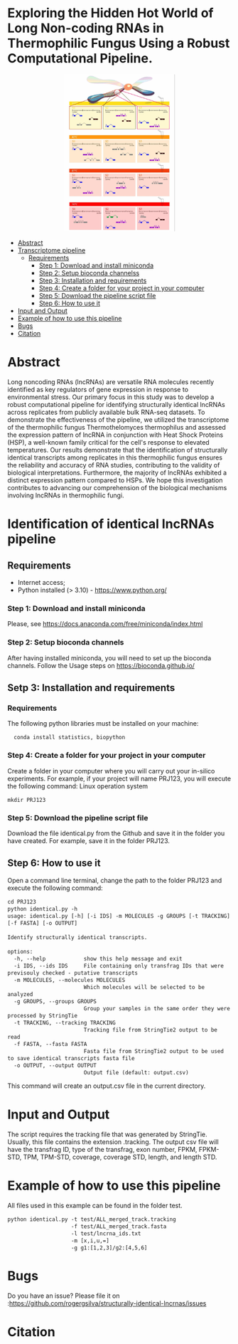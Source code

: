 # Exploring the Hidden Hot World of Long Non-coding RNAs in Thermophilic Fungus Using a Robust Computational Pipeline.

<p align="center">
  <img src="https://github.com/rogergsilva/structurally-identical-lncrnas/blob/main/images/image16.jpg" width="250" alt="Structurally identical tanscripts">
</p>

- [Abstract](#Abstract)
- [Transcriptome pipeline](#Transcriptome-pipeline)
  - [Requirements](#Requirements)
    - [Step 1: Download and install miniconda](#step-1-download-and-install-miniconda)
    - [Step 2: Setup bioconda channelss](#step-2-setup-bioconda-channels)
    - [Step 3: Installation and requirements](#step-3-installation-and-requeriments)
    - [Step 4: Create a folder for your project in your computer](#step-4-create-a-folder-for-your-project-in-your-computer)
    - [Step 5: Download the pipeline script file](#step-5-download-the-pipeline-script-file)
    - [Step 6: How to use it](#step-6-how-to-use-it)    
- [Input and Output](#Input-Output)
- [Example of how to use this pipeline](#Example-of-how-to-use-this-pipeline)
- [Bugs](#Bugs)
- [Citation](#Citation)

# Abstract

Long noncoding RNAs (lncRNAs) are versatile RNA molecules recently identified as key regulators of gene expression in response to environmental stress. Our primary focus in this study was to develop a robust computational pipeline for identifying structurally identical lncRNAs across replicates from publicly available bulk RNA-seq datasets. To demonstrate the effectiveness of the pipeline, we utilized the transcriptome of the thermophilic fungus Thermothelomyces thermophilus and assessed the expression pattern of lncRNA in conjunction with Heat Shock Proteins (HSP), a well-known family critical for the cell's response to elevated temperatures. Our results demonstrate that the identification of structurally identical transcripts among replicates in this thermophilic fungus ensures the reliability and accuracy of RNA studies, contributing to the validity of biological interpretations. Furthermore, the majority of lncRNAs exhibited a distinct expression pattern compared to HSPs. We hope this investigation contributes to advancing our comprehension of the biological mechanisms involving lncRNAs in thermophilic fungi.

# Identification of identical lncRNAs pipeline

## Requirements
* Internet access;
* Python installed (> 3.10) - https://www.python.org/

### Step 1: Download and install miniconda
Please, see https://docs.anaconda.com/free/miniconda/index.html

### Step 2: Setup bioconda channels
After having installed miniconda, you will need to set up the bioconda channels.
Follow the Usage steps on https://bioconda.github.io/

## Setp 3: Installation and requirements
### Requirements

The following python libraries must be installed on your machine:
```shell
  conda install statistics, biopython
```
### Step 4: Create a folder for your project in your computer
Create a folder in your computer where you will carry out your in-silico experiments.
For example, if your project will name PRJ123, you will execute the following command:
Linux operation system
```shell
mkdir PRJ123
```
### Step 5: Download the pipeline script file
Download the file identical.py from the Github and save it in the folder you have created. 
For example, save it in the folder PRJ123.

## Step 6: How to use it
Open a command line terminal, change the path to the folder PRJ123 and execute the following command:
```shell
cd PRJ123
python identical.py -h
usage: identical.py [-h] [-i IDS] -m MOLECULES -g GROUPS [-t TRACKING] [-f FASTA] [-o OUTPUT]

Identify structurally identical transcripts.

options:
  -h, --help            show this help message and exit
  -i IDS, --ids IDS     File containing only transfrag IDs that were previsouly checked - putative transcripts
  -m MOLECULES, --molecules MOLECULES
                        Which molecules will be selected to be analyzed
  -g GROUPS, --groups GROUPS
                        Group your samples in the same order they were processed by StringTie
  -t TRACKING, --tracking TRACKING
                        Tracking file from StringTie2 output to be read
  -f FASTA, --fasta FASTA
                        Fasta file from StringTie2 output to be used to save identical transcripts fasta file
  -o OUTPUT, --output OUTPUT
                        Output file (default: output.csv)
```
This command will create an output.csv file in the current directory.

# Input and Output
The script requires the tracking file that was generated by StringTie. Usually, this file contains the extension .tracking.
The output csv file will have the transfrag ID, type of the transfrag, exon number, FPKM, FPKM-STD, TPM, TPM-STD, coverage, coverage STD, length, and length STD.

# Example of how to use this pipeline
All files used in this example can be found in the folder test.
```shell
python identical.py -t test/ALL_merged_track.tracking
                    -f test/ALL_merged_track.fasta
                    -l test/lncrna_ids.txt
                    -m [x,i,u,=]
                    -g g1:[1,2,3]/g2:[4,5,6]
```

# Bugs
Do you have an issue? Please file it on :https://github.com/rogergsilva/structurally-identical-lncrnas/issues

# Citation
